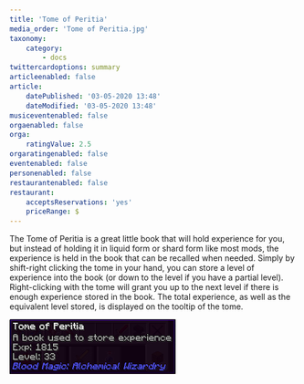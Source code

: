 ```yaml
---
title: 'Tome of Peritia'
media_order: 'Tome of Peritia.jpg'
taxonomy:
    category:
        - docs
twittercardoptions: summary
articleenabled: false
article:
    datePublished: '03-05-2020 13:48'
    dateModified: '03-05-2020 13:48'
musiceventenabled: false
orgaenabled: false
orga:
    ratingValue: 2.5
orgaratingenabled: false
eventenabled: false
personenabled: false
restaurantenabled: false
restaurant:
    acceptsReservations: 'yes'
    priceRange: $
---
```


The Tome of Peritia is a great little book that will hold experience for you, but instead of holding it in liquid form or shard form like most mods, the experience is held in the book that can be recalled when needed. Simply by shift-right clicking the tome in your hand, you can store a level of experience into the book (or down to the level if you have a partial level). Right-clicking with the tome will grant you up to the next level if there is enough experience stored in the book. The total experience, as well as the equivalent level stored, is displayed on the tooltip of the tome.

![](Tome%20of%20Peritia.jpg)